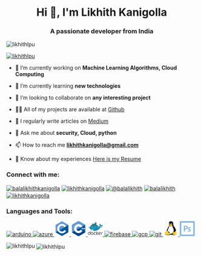 <h1 align="center">Hi 👋, I'm Likhith Kanigolla</h1>
<h3 align="center">A passionate developer from India</h3>

<p align="left"> <img src="https://komarev.com/ghpvc/?username=likhithlpu&label=Profile%20views&color=0e75b6&style=flat" alt="likhithlpu" /> </p>

<p align="left"> <a href="https://github.com/ryo-ma/github-profile-trophy"><img src="https://github-profile-trophy.vercel.app/?username=Likhithlpu&title=Commit,MultiLanguage,PullRequest,Repositories,Stars,Followers&theme=algolia&align" alt="likhithlpu" /></a> </p>

- 🔭 I’m currently working on **Machine Learning Algorithms, Cloud Computing**

- 🌱 I’m currently learning **new technologies**

- 👯 I’m looking to collaborate on **any interesting project**

- 👨‍💻 All of my projects are available at [Github](https://github.com/Likhithlpu/Likhithlpu)

- 📝 I regularly write articles on [Medium](https://medium.com/@balalikhith)

- 💬 Ask me about **security, Cloud, python**

- 📫 How to reach me **likhithkanigolla@gmail.com**

- 📄 Know about my experiences [Here is my Resume](https://drive.google.com/file/d/1iCjuTqnsVMD-mlN255ms-RCwm-jYm3xu/view?usp=sharing)

<h3 align="left">Connect with me:</h3>
<p align="left">
<a href="https://linkedin.com/in/balalikhithkanigolla" target="blank"><img align="center" src="https://raw.githubusercontent.com/rahuldkjain/github-profile-readme-generator/master/src/images/icons/Social/linked-in-alt.svg" alt="balalikhithkanigolla" height="30" width="40" /></a>
<a href="https://kaggle.com/likhithkanigolla" target="blank"><img align="center" src="https://raw.githubusercontent.com/rahuldkjain/github-profile-readme-generator/master/src/images/icons/Social/kaggle.svg" alt="likhithkanigolla" height="30" width="40" /></a>
<a href="https://medium.com/@balalikhith" target="blank"><img align="center" src="https://raw.githubusercontent.com/rahuldkjain/github-profile-readme-generator/master/src/images/icons/Social/medium.svg" alt="@balalikhith" height="30" width="40" /></a>
<a href="https://www.hackerrank.com/balalikhith" target="blank"><img align="center" src="https://raw.githubusercontent.com/rahuldkjain/github-profile-readme-generator/master/src/images/icons/Social/hackerrank.svg" alt="balalikhith" height="30" width="40" /></a>
<a href="https://www.leetcode.com/likhithkanigolla" target="blank"><img align="center" src="https://raw.githubusercontent.com/rahuldkjain/github-profile-readme-generator/master/src/images/icons/Social/leet-code.svg" alt="likhithkanigolla" height="30" width="40" /></a>
</p>

<h3 align="left">Languages and Tools:</h3>
<p align="left">
<a href="https://www.arduino.cc/" target="_blank" rel="noreferrer"> <img src="https://cdn.worldvectorlogo.com/logos/arduino-1.svg" alt="arduino" width="40" height="40"/> </a> 
 <a href="https://azure.microsoft.com/en-in/" target="_blank" rel="noreferrer"> <img src="https://www.vectorlogo.zone/logos/microsoft_azure/microsoft_azure-icon.svg" alt="azure" width="40" height="40"/> </a> 
  <a href="https://www.cprogramming.com/" target="_blank" rel="noreferrer"> <img src="https://raw.githubusercontent.com/devicons/devicon/master/icons/c/c-original.svg" alt="c" width="40" height="40"/> </a> 
  <a href="https://www.w3schools.com/cpp/" target="_blank" rel="noreferrer"> <img src="https://raw.githubusercontent.com/devicons/devicon/master/icons/cplusplus/cplusplus-original.svg" alt="cplusplus" width="40" height="40"/> </a> 
  <a href="https://www.docker.com/" target="_blank" rel="noreferrer"> <img src="https://raw.githubusercontent.com/devicons/devicon/master/icons/docker/docker-original-wordmark.svg" alt="docker" width="40" height="40"/> </a> 
  <a href="https://firebase.google.com/" target="_blank" rel="noreferrer"> <img src="https://www.vectorlogo.zone/logos/firebase/firebase-icon.svg" alt="firebase" width="40" height="40"/> </a> 
  <a href="https://cloud.google.com" target="_blank" rel="noreferrer"> <img src="https://www.vectorlogo.zone/logos/google_cloud/google_cloud-icon.svg" alt="gcp" width="40" height="40"/> </a> 
  <a href="https://git-scm.com/" target="_blank" rel="noreferrer"> <img src="https://www.vectorlogo.zone/logos/git-scm/git-scm-icon.svg" alt="git" width="40" height="40"/> </a> <a href="https://www.w3.org/html/" target="_blank" rel="noreferrer"> 
   <a href="https://www.linux.org/" target="_blank" rel="noreferrer"> <img src="https://raw.githubusercontent.com/devicons/devicon/master/icons/linux/linux-original.svg" alt="linux" width="40" height="40"/> </a> 
  <a href="https://www.photoshop.com/en" target="_blank" rel="noreferrer"> <img src="https://raw.githubusercontent.com/devicons/devicon/master/icons/photoshop/photoshop-line.svg" alt="photoshop" width="40" height="40"/> </a> 

<p><img align="left" src="https://github-readme-stats.vercel.app/api/top-langs?username=likhithlpu&show_icons=true&locale=en&layout=compact" alt="likhithlpu" /></p>

<p>&nbsp;<img align="center" src="https://github-readme-stats.vercel.app/api?username=likhithlpu&show_icons=true&locale=en" alt="likhithlpu" /></p>
